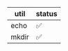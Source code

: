 | util  | status             |
| ----- | ------------------ |
| echo  | :white_check_mark: |
| mkdir | :white_check_mark: |
